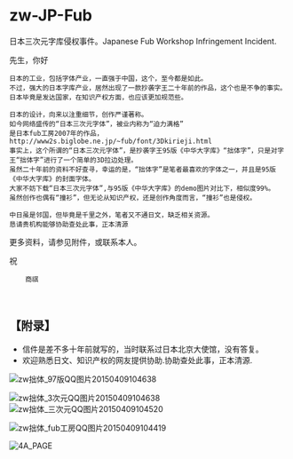 # zw-JP-Fub
日本三次元字库侵权事件。Japanese Fub Workshop Infringement Incident.

先生，你好

    日本的工业，包括字体产业，一直强于中国，这个，至今都是如此。
    不过，强大的日本字库产业，居然出现了一款抄袭字王二十年前的作品，这个也是不争的事实。
    日本毕竟是发达国家，在知识产权方面，也应该更加规范些。

    日本的设计，向来以注重细节，创作严谨著称。
    如今网络盛传的“日本三次元字体”，被业内称为“迫力满格”
    是日本fub工房2007年的作品，http://www2s.biglobe.ne.jp/~fub/font/3Dkirieji.html
    事实上，这个所谓的“日本三次元字体”，是抄袭字王95版《中华大字库》“拙体字”，只是对字王“拙体字”进行了一个简单的3D拉边处理。
    虽然二十年前的资料不好查寻，幸运的是，“拙体字”是笔者最喜欢的字体之一，并且是95版《中华大字库》的封面字体。
    大家不妨下载“日本三次元字体”,与95版《中华大字库》的demo图片对比下，相似度99%。
    虽然创作也偶有“撞衫”，但无论从知识产权，还是创作角度而言，“撞衫”也是侵权。

    中日虽是邻国，但毕竟是千里之外，笔者又不通日文，缺乏相关资源。
    恳请贵机构能够协助查处此事，正本清源
更多资料，请参见附件，或联系本人。



祝

		商祺


 
## 【附录】
* 信件是差不多十年前就写的，当时联系过日本北京大使馆，没有答复。
* 欢迎熟悉日文、知识产权的网友提供协助.协助查处此事，正本清源.
  



![zw拙体_97版QQ图片20150409104638](https://github.com/user-attachments/assets/2b835c24-cbd4-4c92-9a89-c70be29a46bb)

![zw拙体_3次元QQ图片20150409104638](https://github.com/user-attachments/assets/86d04139-5927-4866-9cc8-3cb05c5f43be)
![zw拙体_三次元QQ图片20150409104520](https://github.com/user-attachments/assets/ee5ebf01-fe92-421a-a4ac-13ad3e837deb)



![zw拙体_fub工房QQ图片20150409104419](https://github.com/user-attachments/assets/32680665-6a3a-4519-be62-2318e058f6a6)



![4A_PAGE](https://github.com/user-attachments/assets/16e76d97-0cdd-4124-a271-f0a50474e617)
